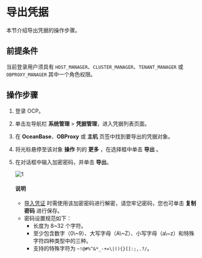 # 导出凭据

本节介绍导出凭据的操作步骤。

## 前提条件

当前登录用户须具有 `HOST_MANAGER`、`CLUSTER_MANAGER`、`TENANT_MANAGER` 或 `OBPROXY_MANAGER` 其中一个角色权限。

## 操作步骤

1. 登录 OCP。

2. 单击左导航栏 **系统管理** \> **凭据管理**，进入凭据列表页面。

3. 在 **OceanBase**、**OBProxy** 或 **主机** 页签中找到要导出的凭据对象。

4. 将光标悬停至该对象 **操作** 列的 **更多** ，在选择框中单击 **导出** 。

5. 在对话框中输入加密密码，并单击 **导出**。

    ![1](https://obbusiness-private.oss-cn-shanghai.aliyuncs.com/doc/img/ocp/422/%E5%AF%BC%E5%87%BA%E5%87%AD%E6%8D%AE.png)

   <main id="notice" type='explain'>
    <h4>说明</h4>
    <ul>
    <li><a href="300.import-connection.md">导入凭证</a> 时需使用该加密密码进行解密，请您牢记密码，您也可单击 <strong>复制密码</strong> 进行保存。</li>
    <li>密码设置规范如下：
    <ul>
    <li>长度为 8~32 个字符。</li>
    <li>至少包含数字（0\~9）、大写字母（A\~Z）、小写字母（a\~z）和特殊字符四种类型中的三种。</li>
    <li>支持的特殊字符为 <code>~!@#%^&*_-+=\|(){}[]:;,.?/</code>。</li>
    </ul>
    </li>
    </ul>
   </main>
